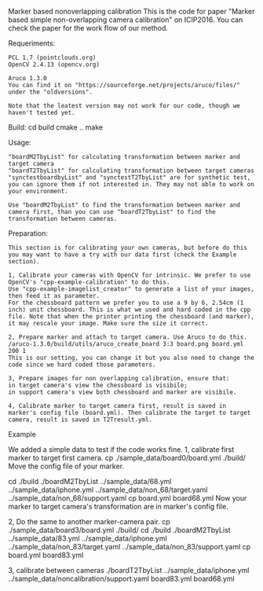 Marker based nonoverlapping calibration
This is the code for paper "Marker based simple non-overlapping camera calibration" on ICIP2016.
You can check the paper for the work flow of our method.

Requeriments:

    PCL 1.7 (pointclouds.org)
    OpenCV 2.4.13 (opencv.org)

    Aruco 1.3.0 
    You can find it on "https://sourceforge.net/projects/aruco/files/" under the "oldversions".
    
    Note that the leatest version may not work for our code, though we haven't tested yet. 

Build:
    cd build
    cmake ..
    make

Usage:

    "boardM2TbyList" for calculating transformation between marker and target camera
    "boardT2TbyList" for calculating transformation between target cameras
    "synctestboardbyList" and "synctestT2TbyList" are for synthetic test, you can ignore them if not interested in. They may not able to work on your environment.
    
    Use "boardM2TbyList" to find the transformation between marker and camera first, than you can use "boardT2TbyList" to find the transformation between cameras.

Preparation:

    This section is for calibrating your own cameras, but before do this you may want to have a try with our data first (check the Example section).

    1, Calibrate your cameras with OpenCV for intrinsic. We prefer to use OpenCV's "cpp-example-calibration" to do this.
    Use "cpp-example-imagelist_creator" to generate a list of your images, then feed it as parameter.
    For the chessboard pattern we prefer you to use a 9 by 6, 2.54cm (1 inch) unit chessboard. This is what we used and hard coded in the cpp file. Note that when the printer printing the chessboard (and marker), it may rescale your image. Make sure the size it correct.

    2, Prepare marker and attach to target camera. Use Aruco to do this.
    /aruco-1.3.0/build/utils/aruco_create_board 3:3 board.png board.yml 200 1
    This is our setting, you can change it but you also need to change the code since we hard coded those parameters.

    3, Prepare images for non overlapping calibration, ensure that:
    in target camera's view the chessboard is visibile;
    in support camera's view both chessboard and marker are visibile.

    4, Calibrate marker to target camera first, result is saved in marker's config file (board.yml). Then calibrate the target to target camera, result is saved in T2Tresult.yml. 

    
Example

We added a simple data to test if the code works fine. 
1, calibrate first marker to target first camera.
cp ./sample_data/board0/board.yml ./build/
Move the config file of your marker.

cd ./build
./boardM2TbyList ../sample_data/68.yml ../sample_data/iphone.yml ../sample_data/non_68/target.yaml ../sample_data/non_68/support.yaml
cp board.yml board68.yml
Now your marker to target camera's transformation are in marker's config file.

2, Do the same to another marker-camera pair.
cp ./sample_data/board3/board.yml ./build/
cd ./build
./boardM2TbyList ../sample_data/83.yml ../sample_data/iphone.yml ../sample_data/non_83/target.yaml ../sample_data/non_83/support.yaml
cp board.yml board83.yml

3, calibrate between cameras
./boardT2TbyList ../sample_data/iphone.yml ../sample_data/noncalibration/support.yaml board83.yml board68.yml

